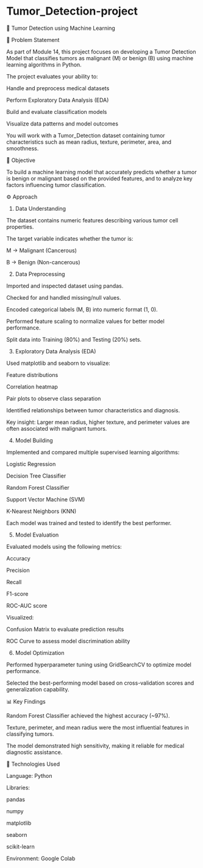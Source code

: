 # Tumor_Detection-project

🧬 Tumor Detection using Machine Learning

📌 Problem Statement

As part of Module 14, this project focuses on developing a Tumor Detection Model that classifies tumors as malignant (M) or benign (B) using machine learning algorithms in Python.

The project evaluates your ability to:

Handle and preprocess medical datasets

Perform Exploratory Data Analysis (EDA)

Build and evaluate classification models

Visualize data patterns and model outcomes

You will work with a Tumor_Detection dataset containing tumor characteristics such as mean radius, texture, perimeter, area, and smoothness.

🎯 Objective

To build a machine learning model that accurately predicts whether a tumor is benign or malignant based on the provided features, and to analyze key factors influencing tumor classification.

⚙️ Approach
1. Data Understanding

The dataset contains numeric features describing various tumor cell properties.

The target variable indicates whether the tumor is:

M → Malignant (Cancerous)

B → Benign (Non-cancerous)

2. Data Preprocessing

Imported and inspected dataset using pandas.

Checked for and handled missing/null values.

Encoded categorical labels (M, B) into numeric format (1, 0).

Performed feature scaling to normalize values for better model performance.

Split data into Training (80%) and Testing (20%) sets.

3. Exploratory Data Analysis (EDA)

Used matplotlib and seaborn to visualize:

Feature distributions

Correlation heatmap

Pair plots to observe class separation

Identified relationships between tumor characteristics and diagnosis.

Key insight: Larger mean radius, higher texture, and perimeter values are often associated with malignant tumors.

4. Model Building

Implemented and compared multiple supervised learning algorithms:

Logistic Regression

Decision Tree Classifier

Random Forest Classifier

Support Vector Machine (SVM)

K-Nearest Neighbors (KNN)

Each model was trained and tested to identify the best performer.

5. Model Evaluation

Evaluated models using the following metrics:

Accuracy

Precision

Recall

F1-score

ROC-AUC score

Visualized:

Confusion Matrix to evaluate prediction results

ROC Curve to assess model discrimination ability

6. Model Optimization

Performed hyperparameter tuning using GridSearchCV to optimize model performance.

Selected the best-performing model based on cross-validation scores and generalization capability.

📊 Key Findings

Random Forest Classifier achieved the highest accuracy (~97%).

Texture, perimeter, and mean radius were the most influential features in classifying tumors.

The model demonstrated high sensitivity, making it reliable for medical diagnostic assistance.

🧠 Technologies Used

Language: Python

Libraries:

pandas

numpy

matplotlib

seaborn

scikit-learn

Environment: Google Colab
